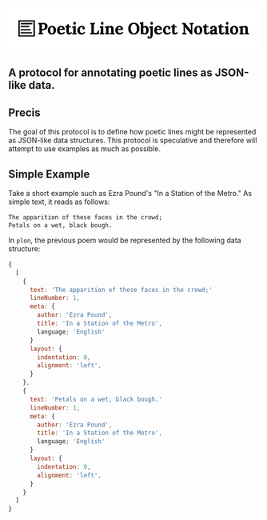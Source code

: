 ![plon](https://raw.githubusercontent.com/jsumnersmith/poetic-line-object-notation/master/plon.png 'plon Logo')
## A protocol for annotating poetic lines as JSON-like data.

## Precis
The goal of this protocol is to define how poetic lines might be represented as JSON-like data structures. This protocol is speculative and therefore will attempt to use examples as much as possible.

## Simple Example
Take a short example such as Ezra Pound's "In a Station of the Metro." As simple text, it reads as follows:
```text
The apparition of these faces in the crowd;
Petals on a wet, black bough.
```
In `plon`, the previous poem would be represented by the following data structure:
```javascript
{
  [
    {
      text: 'The apparition of these faces in the crowd;'
      lineNumber: 1,
      meta: {
        author: 'Ezra Pound',
        title: 'In a Station of the Metro',
        language; 'English'
      }
      layout: {
        indentation: 0,
        alignment: 'left',
      }
    },
    {
      text: 'Petals on a wet, black bough.'
      lineNumber: 1,
      meta: {
        author: 'Ezra Pound',
        title: 'In a Station of the Metro',
        language; 'English'
      }
      layout: {
        indentation: 0,
        alignment: 'left',
      }
    }
  ]
}
```
